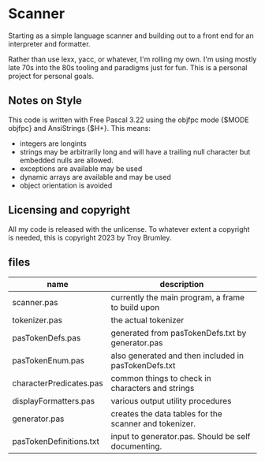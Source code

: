 # Scanner

Starting as a simple language scanner and building out to a front end for an interpreter and formatter.

Rather than use lexx, yacc, or whatever, I'm rolling my own. I'm using mostly late 70s into the 80s tooling and paradigms just for fun. This is a personal project for personal goals. 

## Notes on Style

This code is written with Free Pascal 3.22 using the objfpc mode {$MODE objfpc} and AnsiStrings {$H+}. This means:

* integers are longints
* strings may be arbitrarily long and will have a trailing null character but embedded nulls are allowed.
* exceptions are available may be used
* dynamic arrays are available and may be used
* object orientation is avoided

## Licensing and copyright

All my code is released with the unlicense. To whatever extent a copyright is needed, this is copyright 2023 by Troy Brumley.

## files

| name | description |
|------|-------------|
| scanner.pas | currently the main program, a frame to build upon |
| tokenizer.pas | the actual tokenizer |
| pasTokenDefs.pas | generated from pasTokenDefs.txt by generator.pas |
| pasTokenEnum.pas | also generated and then included in pasTokenDefs.txt |
| characterPredicates.pas | common things to check in characters and strings |
| displayFormatters.pas | various output utility procedures |
| generator.pas | creates the data tables for the scanner and tokenizer. |
| pasTokenDefinitions.txt | input to generator.pas. Should be self documenting. |


